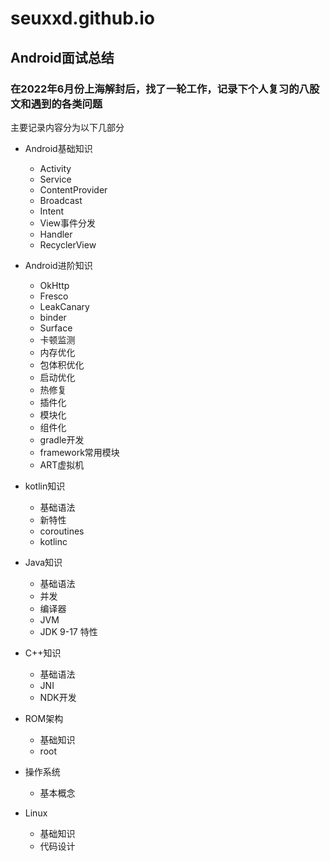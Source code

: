 # seuxxd.github.io

## Android面试总结
### 在2022年6月份上海解封后，找了一轮工作，记录下个人复习的八股文和遇到的各类问题

主要记录内容分为以下几部分

- Android基础知识

    - Activity
    - Service
    - ContentProvider
    - Broadcast
    - Intent
    - View事件分发
    - Handler
    - RecyclerView

- Android进阶知识

    - OkHttp
    - Fresco
    - LeakCanary
    - binder
    - Surface
    - 卡顿监测
    - 内存优化
    - 包体积优化
    - 启动优化
    - 热修复
    - 插件化
    - 模块化
    - 组件化
    - gradle开发
    - framework常用模块
    - ART虚拟机

- kotlin知识

    - 基础语法
    - 新特性
    - coroutines
    - kotlinc

- Java知识

    - 基础语法
    - 并发
    - 编译器
    - JVM
    - JDK 9-17 特性

- C++知识

    - 基础语法
    - JNI
    - NDK开发

- ROM架构

    - 基础知识
    - root

- 操作系统

    - 基本概念

- Linux

    - 基础知识
    - 代码设计

